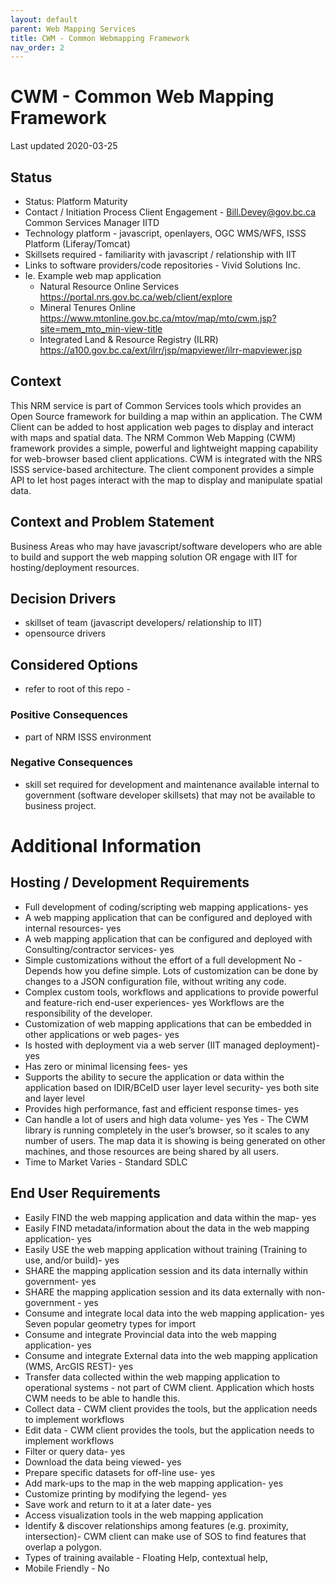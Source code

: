 ```yaml
---
layout: default
parent: Web Mapping Services
title: CWM - Common Webmapping Framework
nav_order: 2
---
```

# CWM - Common Web Mapping Framework

Last updated 2020-03-25

## Status

* Status: Platform Maturity
* Contact / Initiation Process	Client Engagement - Bill.Devey@gov.bc.ca Common Services Manager IITD
* Technology platform - javascript, openlayers, OGC WMS/WFS, ISSS Platform (Liferay/Tomcat)
* Skillsets required - familiarity with javascript / relationship with IIT
* Links to software providers/code repositories - Vivid Solutions Inc.
* Ie. Example web map application  
  - Natural Resource Online Services https://portal.nrs.gov.bc.ca/web/client/explore
  - Mineral Tenures Online https://www.mtonline.gov.bc.ca/mtov/map/mto/cwm.jsp?site=mem_mto_min-view-title
  - Integrated Land & Resource Registry (ILRR) https://a100.gov.bc.ca/ext/ilrr/jsp/mapviewer/ilrr-mapviewer.jsp

## Context

This NRM service is part of Common Services tools which provides an Open Source framework for building a map within an application.  The CWM Client can be added to host application web pages to display and interact with maps and spatial data. The NRM Common Web Mapping (CWM) framework provides a simple, powerful and lightweight mapping capability for web-browser based client applications. CWM is integrated with the NRS ISSS service-based architecture.  The client component provides a simple API to let host pages interact with the map to display and manipulate spatial data.


## Context and Problem Statement

Business Areas who may have javascript/software developers who are able to build and support the web mapping solution OR engage with IIT for hosting/deployment resources.

## Decision Drivers

* skillset of team (javascript developers/ relationship to IIT)
* opensource drivers

## Considered Options

* refer to root of this repo - 


### Positive Consequences 

* part of NRM ISSS environment

### Negative Consequences 

* skill set required for development and maintenance available internal to government (software developer skillsets) that may not be available to business project.

# Additional Information

## Hosting / Development Requirements
* Full development of coding/scripting web mapping applications- yes
* A web mapping application that can be configured and deployed with internal resources- yes
* A web mapping application that can be configured and deployed with Consulting/contractor services- yes
* Simple customizations without the effort of a full development	No - Depends how you define simple. Lots of customization can be done by changes to a JSON configuration file, without writing any code.
* Complex custom tools, workflows and applications to provide powerful and feature-rich end-user experiences- yes  Workflows are the responsibility of the developer. 
* Customization of web mapping applications that can be embedded in other applications or web pages- yes
* Is hosted with deployment via a web server (IIT managed deployment)- yes
* Has zero or minimal licensing fees- yes
* Supports the ability to secure the application or data within the application based on IDIR/BCeID user layer level security- yes both site and layer level
* Provides high performance, fast and efficient response times- yes
* Can handle a lot of users and high data volume- yes  Yes - The CWM library is running completely in the user’s browser, so it scales to any number of users. The map data it is showing is being generated on other machines, and those resources are being shared by all users. 
* Time to Market	Varies - Standard SDLC


## End User Requirements	
* Easily FIND the web mapping application and data within the map- yes
* Easily FIND metadata/information about the data in the web mapping application- yes
* Easily USE the web mapping application without training (Training to use, and/or build)- yes
* SHARE the mapping application session and its data internally within government- yes
* SHARE the mapping application session and its data externally with non-government - yes
* Consume and integrate local data into the web mapping application- yes  Seven popular geometry types for import 
* Consume and integrate Provincial data into the web mapping application- yes
* Consume and integrate External data into the web mapping application (WMS, ArcGIS REST)- yes
* Transfer data collected within the web mapping application to operational systems	- not part of CWM client.  Application which hosts CWM needs to be able to handle this.
* Collect data	- CWM client provides the tools, but the application needs to implement workflows
* Edit data	- CWM client provides the tools, but the application needs to implement workflows
* Filter or query data- yes
* Download the data being viewed- yes
* Prepare specific datasets for off-line use- yes
* Add mark-ups to the map in the web mapping application- yes
* Customize printing by modifying the legend- yes
* Save work and return to it at a later date- yes
* Access visualization tools in the web mapping application	
* Identify & discover relationships among features (e.g. proximity, intersection)- CWM client can make use of SOS to find features that overlap a polygon.
* Types of training available	- Floating Help, contextual help, 
* Mobile Friendly	- No

